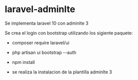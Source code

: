 # laravel-adminlte
Se implementa laravel 10 con adminlte 3

Se crea el login con bootstrap utilizando los sigiente paquete:
* composer require laravel/ui
* php artisan ui bootstrap --auth
* npm install


* se realiza la instalacion de la plantilla adminlte 3